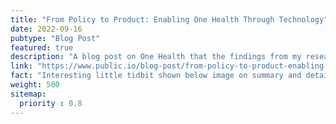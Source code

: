 ```yaml
---
title: "From Policy to Product: Enabling One Health Through Technology"
date: 2022-09-16
pubtype: "Blog Post"
featured: true
description: "A blog post on One Health that the findings from my research project contributed to."
link: "https://www.public.io/blog-post/from-policy-to-product-enabling-one-health-through-technology"
fact: "Interesting little tidbit shown below image on summary and detail page"
weight: 500
sitemap:
  priority : 0.8
---
```

